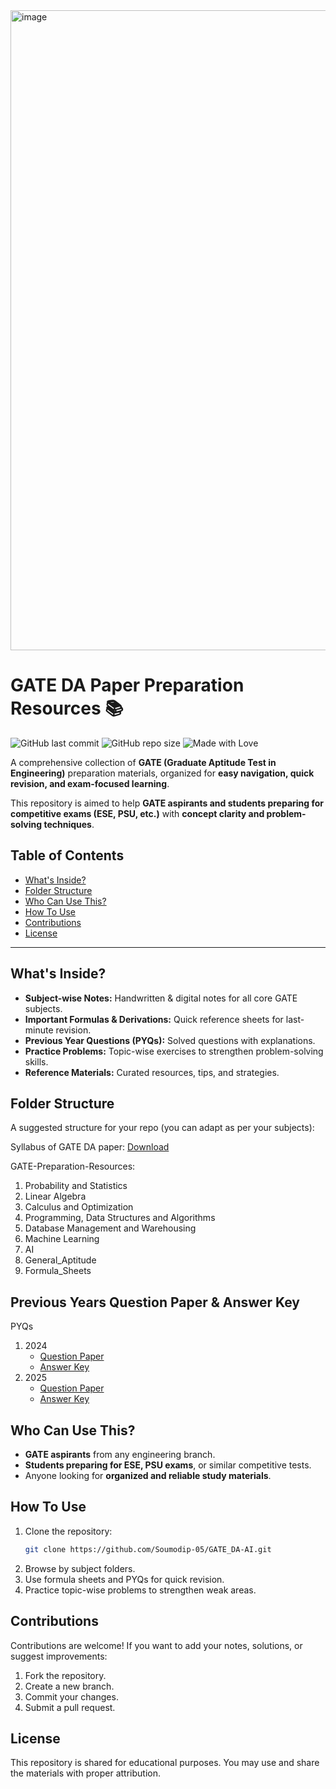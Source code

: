 <img width="1536" height="1024" alt="image" src="https://github.com/user-attachments/assets/4f9dae94-168b-4756-a71f-fdd3abd7ed00" />

# GATE DA Paper Preparation Resources 📚

![GitHub last commit](https://img.shields.io/github/last-commit/Soumodip-05/GATE_DA-AI?style=for-the-badge)
![GitHub repo size](https://img.shields.io/github/repo-size/Soumodip-05/GATE_DA-AI?color=blue&style=for-the-badge)
![Made with Love](https://img.shields.io/badge/Made%20with-❤️-red?style=for-the-badge)

A comprehensive collection of **GATE (Graduate Aptitude Test in Engineering)** preparation materials, organized for **easy navigation, quick revision, and exam-focused learning**.  

This repository is aimed to help **GATE aspirants and students preparing for competitive exams (ESE, PSU, etc.)** with **concept clarity and problem-solving techniques**.


## Table of Contents
- [What's Inside?](#whats-inside)
- [Folder Structure](#folder-structure)
- [Who Can Use This?](#who-can-use-this)
- [How To Use](#how-to-use)
- [Contributions](#contributions)
- [License](#license)

---

## What's Inside?
- **Subject-wise Notes:** Handwritten & digital notes for all core GATE subjects.
- **Important Formulas & Derivations:** Quick reference sheets for last-minute revision.
- **Previous Year Questions (PYQs):** Solved questions with explanations.
- **Practice Problems:** Topic-wise exercises to strengthen problem-solving skills.
- **Reference Materials:** Curated resources, tips, and strategies.

## Folder Structure
A suggested structure for your repo (you can adapt as per your subjects):

Syllabus of GATE DA paper: [Download](https://github.com/Soumodip-05/GATE_DA-AI/blob/main/DA_2026_Syllabus.pdf)

GATE-Preparation-Resources:
1. Probability and Statistics
2. Linear Algebra
3. Calculus and Optimization
4. Programming, Data Structures and Algorithms
5. Database Management and Warehousing
6. Machine Learning
7. AI
8. General_Aptitude
9. Formula_Sheets

## Previous Years Question Paper & Answer Key
PYQs
1. 2024
   - [Question Paper](https://github.com/Soumodip-05/GATE_DA-AI/blob/main/PYQs/GATE%20DA%202024%20Paper.pdf)
   - [Answer Key](https://github.com/Soumodip-05/GATE_DA-AI/blob/main/PYQs/GATE%20DA%202024%20Answer%20Key.pdf)
3. 2025
   - [Question Paper](https://github.com/Soumodip-05/GATE_DA-AI/blob/main/PYQs/GATE%20DA%202025%20Paper.pdf)
   - [Answer Key](https://github.com/Soumodip-05/GATE_DA-AlI/bob/main/PYQs/GATE%20DA%202025%20Answer%20Key.pdf)


## Who Can Use This?
- **GATE aspirants** from any engineering branch.
- **Students preparing for ESE, PSU exams**, or similar competitive tests.
- Anyone looking for **organized and reliable study materials**.

## How To Use
1. Clone the repository:  
   ```bash
   git clone https://github.com/Soumodip-05/GATE_DA-AI.git
2. Browse by subject folders.
3. Use formula sheets and PYQs for quick revision.
4. Practice topic-wise problems to strengthen weak areas.

## Contributions
Contributions are welcome!
If you want to add your notes, solutions, or suggest improvements:
1. Fork the repository.
2. Create a new branch.
3. Commit your changes.
4. Submit a pull request.

## License
This repository is shared for educational purposes.
You may use and share the materials with proper attribution.
